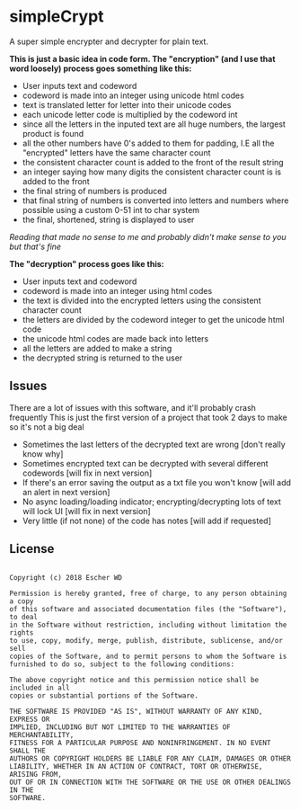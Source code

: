 # simpleCrypt
A super simple encrypter and decrypter for plain text.

__This is just a basic idea in code form. The "encryption" (and I use that word loosely) process goes something like this:__
* User inputs text and codeword
* codeword is made into an integer using unicode html codes
* text is translated letter for letter into their unicode codes
* each unicode letter code is multiplied by the codeword int
* since all the letters in the inputed text are all huge numbers, the largest product is found
* all the other numbers have 0's added to them for padding, I.E all the "encrypted" letters have the same character count
* the consistent character count is added to the front of the result string
* an integer saying how many digits the consistent character count is is added to the front
* the final string of numbers is produced
* that final string of numbers is converted into letters and numbers where possible using a custom 0-51 int to char system
* the final, shortened, string is displayed to user

*Reading that made no sense to me and probably didn't make sense to you but that's fine*

__The "decryption" process goes like this:__
* User inputs text and codeword
* codeword is made into an integer using html codes
* the text is divided into the encrypted letters using the consistent character count
* the letters are divided by the codeword integer to get the unicode html code
* the unicode html codes are made back into letters
* all the letters are added to make a string
* the decrypted string is returned to the user

Issues
------
There are a lot of issues with this software, and it'll probably crash frequently
This is just the first version of a project that took 2 days to make so it's not a big deal

* Sometimes the last letters of the decrypted text are wrong [don't really know why]
* Sometimes encrypted text can be decrypted with several different codewords [will fix in next version]
* If there's an error saving the output as a txt file you won't know [will add an alert in next version]
* No async loading/loading indicator; encrypting/decrypting lots of text will lock UI [will fix in next version]
* Very little (if not none) of the code has notes [will add if requested]

License
------
```MIT License

Copyright (c) 2018 Escher WD

Permission is hereby granted, free of charge, to any person obtaining a copy
of this software and associated documentation files (the "Software"), to deal
in the Software without restriction, including without limitation the rights
to use, copy, modify, merge, publish, distribute, sublicense, and/or sell
copies of the Software, and to permit persons to whom the Software is
furnished to do so, subject to the following conditions:

The above copyright notice and this permission notice shall be included in all
copies or substantial portions of the Software.

THE SOFTWARE IS PROVIDED "AS IS", WITHOUT WARRANTY OF ANY KIND, EXPRESS OR
IMPLIED, INCLUDING BUT NOT LIMITED TO THE WARRANTIES OF MERCHANTABILITY,
FITNESS FOR A PARTICULAR PURPOSE AND NONINFRINGEMENT. IN NO EVENT SHALL THE
AUTHORS OR COPYRIGHT HOLDERS BE LIABLE FOR ANY CLAIM, DAMAGES OR OTHER
LIABILITY, WHETHER IN AN ACTION OF CONTRACT, TORT OR OTHERWISE, ARISING FROM,
OUT OF OR IN CONNECTION WITH THE SOFTWARE OR THE USE OR OTHER DEALINGS IN THE
SOFTWARE.
